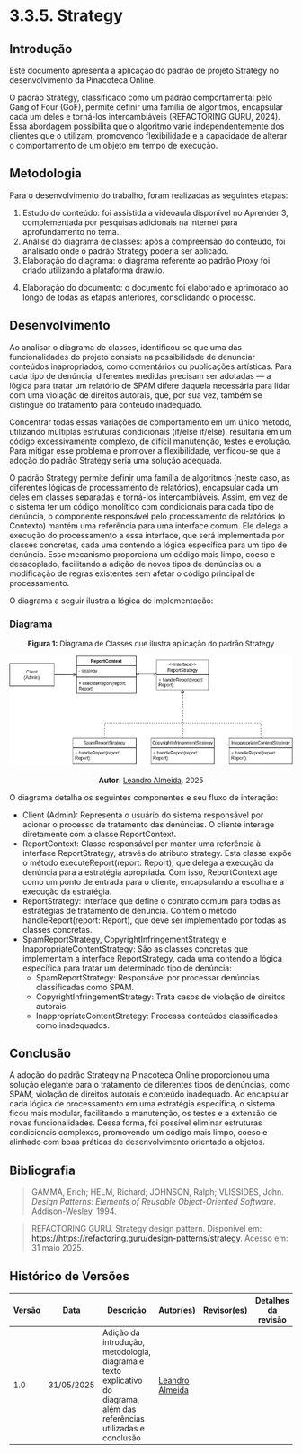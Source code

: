 # 3.3.5. Strategy

## Introdução

Este documento apresenta a aplicação do padrão de projeto Strategy no desenvolvimento da Pinacoteca Online.

O padrão Strategy, classificado como um padrão comportamental pelo Gang of Four (GoF), permite definir uma família de algoritmos, encapsular cada um deles e torná-los intercambiáveis (REFACTORING GURU, 2024). Essa abordagem possibilita que o algoritmo varie independentemente dos clientes que o utilizam, promovendo flexibilidade e a capacidade de alterar o comportamento de um objeto em tempo de execução.

## Metodologia

Para o desenvolvimento do trabalho, foram realizadas as seguintes etapas:

1. Estudo do conteúdo: foi assistida a videoaula disponível no Aprender 3, complementada por pesquisas adicionais na internet para aprofundamento no tema.
2. Análise do diagrama de classes: após a compreensão do conteúdo, foi analisado onde o padrão Strategy poderia ser aplicado.
3. Elaboração do diagrama: o diagrama referente ao padrão Proxy foi criado utilizando a plataforma draw.io.
<!-- 4. Implementação do código: foi realizada a codificação conforme o diagrama elaborado. -->
4. Elaboração do documento: o documento foi elaborado e aprimorado ao longo de todas as etapas anteriores, consolidando o processo.

## Desenvolvimento

Ao analisar o diagrama de classes, identificou-se que uma das funcionalidades do projeto consiste na possibilidade de denunciar conteúdos inapropriados, como comentários ou publicações artísticas. Para cada tipo de denúncia, diferentes medidas precisam ser adotadas — a lógica para tratar um relatório de SPAM difere daquela necessária para lidar com uma violação de direitos autorais, que, por sua vez, também se distingue do tratamento para conteúdo inadequado.

Concentrar todas essas variações de comportamento em um único método, utilizando múltiplas estruturas condicionais (if/else if/else), resultaria em um código excessivamente complexo, de difícil manutenção, testes e evolução. Para mitigar esse problema e promover a flexibilidade, verificou-se que a adoção do padrão Strategy seria uma solução adequada.

O padrão Strategy permite definir uma família de algoritmos (neste caso, as diferentes lógicas de processamento de relatórios), encapsular cada um deles em classes separadas e torná-los intercambiáveis. Assim, em vez de o sistema ter um código monolítico com condicionais para cada tipo de denúncia, o componente responsável pelo processamento de relatórios (o Contexto) mantém uma referência para uma interface comum. Ele delega a execução do processamento a essa interface, que será implementada por classes concretas, cada uma contendo a lógica específica para um tipo de denúncia. Esse mecanismo proporciona um código mais limpo, coeso e desacoplado, facilitando a adição de novos tipos de denúncias ou a modificação de regras existentes sem afetar o código principal de processamento.

O diagrama a seguir ilustra a lógica de implementação:

### Diagrama

<font size="2"><p style="text-align: center"><b>Figura 1:</b> Diagrama de Classes que ilustra aplicação do padrão Strategy</p></font>

<div style="text-align: center;">

![strategy](./assets/images/strategy.jpg)

</div>

<font size="2"><p style="text-align: center"><b>Autor:</b> <a href="https://github.com/leanars">Leandro Almeida</a>, 2025</p></font>

O diagrama detalha os seguintes componentes e seu fluxo de interação:

- Client (Admin): Representa o usuário do sistema responsável por acionar o processo de tratamento das denúncias. O cliente interage diretamente com a classe ReportContext.
- ReportContext: Classe responsável por manter uma referência à interface ReportStrategy, através do atributo strategy. Esta classe expõe o método executeReport(report: Report), que delega a execução da denúncia para a estratégia apropriada. Com isso, ReportContext age como um ponto de entrada para o cliente, encapsulando a escolha e a execução da estratégia.
- ReportStrategy: Interface que define o contrato comum para todas as estratégias de tratamento de denúncia. Contém o método handleReport(report: Report), que deve ser implementado por todas as classes concretas.
- SpamReportStrategy, CopyrightInfringementStrategy e InappropriateContentStrategy: São as classes concretas que implementam a interface ReportStrategy, cada uma contendo a lógica específica para tratar um determinado tipo de denúncia:
  - SpamReportStrategy: Responsável por processar denúncias classificadas como SPAM.
  - CopyrightInfringementStrategy: Trata casos de violação de direitos autorais.
  - InappropriateContentStrategy: Processa conteúdos classificados como inadequados.

<!-- ### Código

## Demonstração do Código sendo Executado

- [Execução do Código](https://drive.google.com)</br>
  Participantes: Fulano da Silva e Ciclano Rodrigues
- [Repositório do Código](#) -->

## Conclusão

A adoção do padrão Strategy na Pinacoteca Online proporcionou uma solução elegante para o tratamento de diferentes tipos de denúncias, como SPAM, violação de direitos autorais e conteúdo inadequado. Ao encapsular cada lógica de processamento em uma estratégia específica, o sistema ficou mais modular, facilitando a manutenção, os testes e a extensão de novas funcionalidades. Dessa forma, foi possível eliminar estruturas condicionais complexas, promovendo um código mais limpo, coeso e alinhado com boas práticas de desenvolvimento orientado a objetos.

## Bibliografia

> GAMMA, Erich; HELM, Richard; JOHNSON, Ralph; VLISSIDES, John. _Design Patterns: Elements of Reusable Object-Oriented Software_. Addison-Wesley, 1994.

> REFACTORING GURU. Strategy design pattern. Disponível em: <https://https://refactoring.guru/design-patterns/strategy>. Acesso em: 31 maio 2025.

## Histórico de Versões

| Versão | Data       | Descrição                                                                                                                | Autor(es)                                     | Revisor(es)             | Detalhes da revisão |
| ------ | ---------- | ------------------------------------------------------------------------------------------------------------------------ | --------------------------------------------- | ----------------------- | ------------------- |
| 1.0    | 31/05/2025 | Adição da introdução, metodologia, diagrama e texto explicativo do diagrama, além das referências utilizadas e conclusão | [Leandro Almeida](https://github.com/leanars) | [](https://github.com/) |                     |
